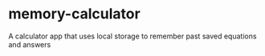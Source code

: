 # memory-calculator
A calculator app that uses local storage to remember past saved equations and answers
